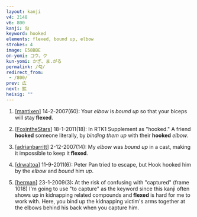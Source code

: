 ```yaml
---
layout: kanji
v4: 2148
v6: 800
kanji: 勾
keyword: hooked
elements: flexed, bound up, elbow
strokes: 4
image: E58BBE
on-yomi: コウ、ク
kun-yomi: かぎ、ま.がる
permalink: /勾/
redirect_from:
 - /800/
prev: 広
next: 拡
heisig: ""
---
```


1) [<a href="http://kanji.koohii.com/profile/mantixen">mantixen</a>] 14-2-2007(60): Your <em>elbow</em> is <em>bound up</em> so that your biceps will stay<strong> flexed</strong>.

2) [<a href="http://kanji.koohii.com/profile/FoxintheStars">FoxintheStars</a>] 18-1-2011(18): In RTK1 Supplement as &quot;hooked.&quot; A friend <strong>hooked</strong> someone literally, by <em>binding them up</em> with their <strong>hooked</strong> <em>elbow</em>.

3) [<a href="http://kanji.koohii.com/profile/adrianbarritt">adrianbarritt</a>] 2-12-2007(14): My <em>elbow</em> was <em>bound up</em> in a cast, making it impossible to keep it<strong> flexed</strong>.

4) [<a href="http://kanji.koohii.com/profile/drwaltoa">drwaltoa</a>] 11-9-2011(6): Peter Pan tried to escape, but Hook hooked him by the <em>elbow</em> and <em>bound</em> him <em>up</em>.

5) [<a href="http://kanji.koohii.com/profile/herman">herman</a>] 23-1-2009(3): At the risk of confusing with &quot;captured&quot; (frame 1018) I&#039;m going to use &quot;to capture&quot; as the keyword since this kanji often shows up in kidnapping related compounds and<strong> flexed</strong> is hard for me to work with. Here, you bind up the kidnapping victim&#039;s arms together at the elbows behind his back when you capture him.

